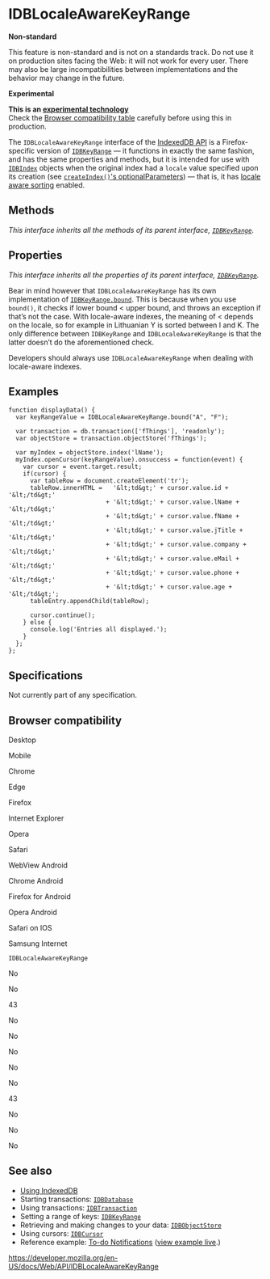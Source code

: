 # IDBLocaleAwareKeyRange

**Non-standard**

This feature is non-standard and is not on a standards track. Do not use it on production sites facing the Web: it will not work for every user. There may also be large incompatibilities between implementations and the behavior may change in the future.

**Experimental**

**This is an [experimental technology](https://developer.mozilla.org/en-US/docs/MDN/Guidelines/Conventions_definitions#experimental)**  
Check the [Browser compatibility table](#browser_compatibility) carefully before using this in production.

The `IDBLocaleAwareKeyRange` interface of the [IndexedDB API](indexeddb_api) is a Firefox-specific version of [`IDBKeyRange`](idbkeyrange) — it functions in exactly the same fashion, and has the same properties and methods, but it is intended for use with [`IDBIndex`](idbindex) objects when the original index had a `locale` value specified upon its creation (see [`createIndex()`'s optionalParameters](idbobjectstore/createindex#parameters)) — that is, it has [locale aware sorting](indexeddb_api/using_indexeddb#locale-aware_sorting) enabled.

## Methods

_This interface inherits all the methods of its parent interface, [`IDBKeyRange`](idbkeyrange)._

## Properties

_This interface inherits all the properties of its parent interface, [`IDBKeyRange`](idbkeyrange)._

Bear in mind however that `IDBLocaleAwareKeyRange` has its own implementation of [`IDBKeyRange.bound`](idbkeyrange/bound). This is because when you use `bound()`, it checks if lower bound &lt; upper bound, and throws an exception if that’s not the case. With locale-aware indexes, the meaning of &lt; depends on the locale, so for example in Lithuanian Y is sorted between I and K. The only difference between `IDBKeyRange` and `IDBLocaleAwareKeyRange` is that the latter doesn’t do the aforementioned check.

Developers should always use `IDBLocaleAwareKeyRange` when dealing with locale-aware indexes.

## Examples

    function displayData() {
      var keyRangeValue = IDBLocaleAwareKeyRange.bound("A", "F");

      var transaction = db.transaction(['fThings'], 'readonly');
      var objectStore = transaction.objectStore('fThings');

      var myIndex = objectStore.index('lName');
      myIndex.openCursor(keyRangeValue).onsuccess = function(event) {
        var cursor = event.target.result;
        if(cursor) {
          var tableRow = document.createElement('tr');
          tableRow.innerHTML =   '&lt;td&gt;' + cursor.value.id + '&lt;/td&gt;'
                               + '&lt;td&gt;' + cursor.value.lName + '&lt;/td&gt;'
                               + '&lt;td&gt;' + cursor.value.fName + '&lt;/td&gt;'
                               + '&lt;td&gt;' + cursor.value.jTitle + '&lt;/td&gt;'
                               + '&lt;td&gt;' + cursor.value.company + '&lt;/td&gt;'
                               + '&lt;td&gt;' + cursor.value.eMail + '&lt;/td&gt;'
                               + '&lt;td&gt;' + cursor.value.phone + '&lt;/td&gt;'
                               + '&lt;td&gt;' + cursor.value.age + '&lt;/td&gt;';
          tableEntry.appendChild(tableRow);

          cursor.continue();
        } else {
          console.log('Entries all displayed.');
        }
      };
    };

## Specifications

Not currently part of any specification.

## Browser compatibility

Desktop

Mobile

Chrome

Edge

Firefox

Internet Explorer

Opera

Safari

WebView Android

Chrome Android

Firefox for Android

Opera Android

Safari on IOS

Samsung Internet

`IDBLocaleAwareKeyRange`

No

No

43

No

No

No

No

No

43

No

No

No

## See also

- [Using IndexedDB](indexeddb_api/using_indexeddb)
- Starting transactions: [`IDBDatabase`](idbdatabase)
- Using transactions: [`IDBTransaction`](idbtransaction)
- Setting a range of keys: [`IDBKeyRange`](idbkeyrange)
- Retrieving and making changes to your data: [`IDBObjectStore`](idbobjectstore)
- Using cursors: [`IDBCursor`](idbcursor)
- Reference example: [To-do Notifications](https://github.com/mdn/to-do-notifications/tree/gh-pages) ([view example live](https://mdn.github.io/to-do-notifications/).)

<a href="https://developer.mozilla.org/en-US/docs/Web/API/IDBLocaleAwareKeyRange" class="_attribution-link">https://developer.mozilla.org/en-US/docs/Web/API/IDBLocaleAwareKeyRange</a>
